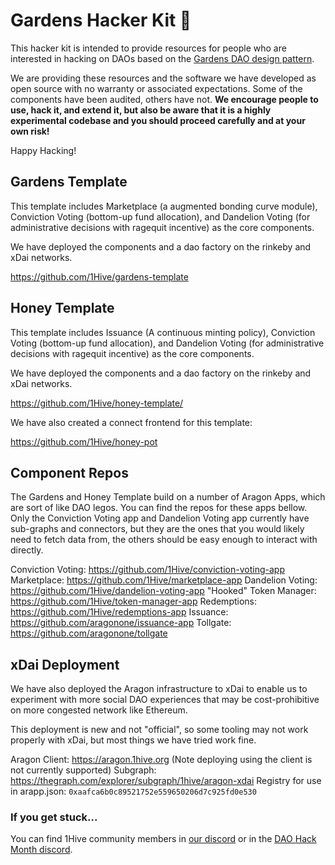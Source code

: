 
# Gardens Hacker Kit 🌻

This hacker kit is intended to provide resources for people who are interested in hacking on DAOs based on the [Gardens DAO design pattern](https://forum.1hive.org/t/gardens-overview/32).

We are providing these resources and the software we have developed as open source with no warranty or associated expectations. Some of the components have been audited, others have not. **We encourage people to use, hack it, and extend it, but also be aware that it is a highly experimental codebase and you should proceed carefully and at your own risk!**

Happy Hacking!  

## Gardens Template
This template includes Marketplace (a augmented bonding curve module), Conviction Voting (bottom-up fund allocation), and Dandelion Voting (for administrative decisions with ragequit incentive) as the core components.

We have deployed the components and a dao factory on the rinkeby and xDai networks.

https://github.com/1Hive/gardens-template

## Honey Template
This template includes Issuance (A continuous minting policy), Conviction Voting (bottom-up fund allocation), and Dandelion Voting (for administrative decisions with ragequit incentive) as the core components.

We have deployed the components and a dao factory on the rinkeby and xDai networks.

https://github.com/1Hive/honey-template/

We have also created a connect frontend for this template:

https://github.com/1Hive/honey-pot

## Component Repos

The Gardens and Honey Template build on a number of Aragon Apps, which are sort of like DAO legos. You can find the repos for these apps bellow. Only the Conviction Voting app and Dandelion Voting app currently have sub-graphs and connectors, but they are the ones that you would likely need to fetch data from, the others should be easy enough to interact with directly.

Conviction Voting: https://github.com/1Hive/conviction-voting-app
Marketplace: https://github.com/1Hive/marketplace-app
Dandelion Voting: https://github.com/1Hive/dandelion-voting-app
"Hooked" Token Manager: https://github.com/1Hive/token-manager-app
Redemptions: https://github.com/1Hive/redemptions-app
Issuance: https://github.com/aragonone/issuance-app
Tollgate: https://github.com/aragonone/tollgate

## xDai Deployment

We have also deployed the Aragon infrastructure to xDai to enable us to experiment with more social DAO experiences that may be cost-prohibitive on more congested network like Ethereum.

This deployment is new and not "official", so some tooling may not work properly with xDai, but most things we have tried work fine.

Aragon Client: https://aragon.1hive.org (Note deploying using the client is not currently supported)
Subgraph: https://thegraph.com/explorer/subgraph/1hive/aragon-xdai
Registry for use in arapp.json: `0xaafca6b0c89521752e559650206d7c925fd0e530`

### If you get stuck...

You can find 1Hive community members in [our discord](https://discord.gg/YjpJx6P) or in the [DAO Hack Month discord](https://discord.gg/cwtDuGB). 
